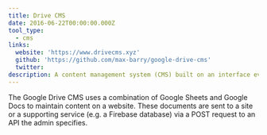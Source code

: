 ```yaml
---
title: Drive CMS
date: 2016-06-22T00:00:00.000Z
tool_type:
  - cms
links:
  website: 'https://www.drivecms.xyz'
  github: 'https://github.com/max-barry/google-drive-cms'
  twitter:
description: A content management system (CMS) built on an interface everyone understands.
---
```



The Google Drive CMS uses a combination of Google Sheets and Google Docs to maintain content on a website. These documents are sent to a site or a supporting service (e.g. a Firebase database) via a POST request to an API the admin specifies.